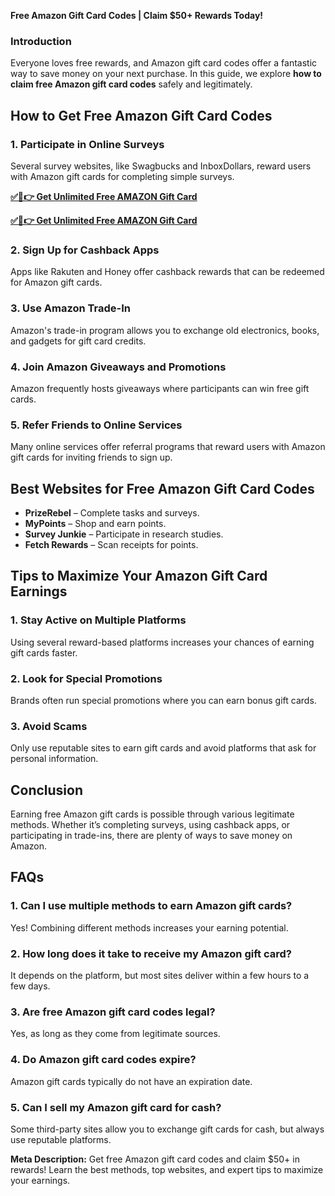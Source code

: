 **Free Amazon Gift Card Codes | Claim $50+ Rewards Today!**

### **Introduction**
Everyone loves free rewards, and Amazon gift card codes offer a fantastic way to save money on your next purchase. In this guide, we explore **how to claim free Amazon gift card codes** safely and legitimately.

## **How to Get Free Amazon Gift Card Codes**
### **1. Participate in Online Surveys**
Several survey websites, like Swagbucks and InboxDollars, reward users with Amazon gift cards for completing simple surveys.

**[✅🔴👉 Get Unlimited Free AMAZON Gift Card](https://rosofferzone.com/allgiftcard/)**

**[✅🔴👉 Get Unlimited Free AMAZON Gift Card](https://rosofferzone.com/allgiftcard/)**

### **2. Sign Up for Cashback Apps**
Apps like Rakuten and Honey offer cashback rewards that can be redeemed for Amazon gift cards.

### **3. Use Amazon Trade-In**
Amazon's trade-in program allows you to exchange old electronics, books, and gadgets for gift card credits.

### **4. Join Amazon Giveaways and Promotions**
Amazon frequently hosts giveaways where participants can win free gift cards.

### **5. Refer Friends to Online Services**
Many online services offer referral programs that reward users with Amazon gift cards for inviting friends to sign up.

## **Best Websites for Free Amazon Gift Card Codes**
- **PrizeRebel** – Complete tasks and surveys.
- **MyPoints** – Shop and earn points.
- **Survey Junkie** – Participate in research studies.
- **Fetch Rewards** – Scan receipts for points.

## **Tips to Maximize Your Amazon Gift Card Earnings**
### **1. Stay Active on Multiple Platforms**
Using several reward-based platforms increases your chances of earning gift cards faster.

### **2. Look for Special Promotions**
Brands often run special promotions where you can earn bonus gift cards.

### **3. Avoid Scams**
Only use reputable sites to earn gift cards and avoid platforms that ask for personal information.

## **Conclusion**
Earning free Amazon gift cards is possible through various legitimate methods. Whether it’s completing surveys, using cashback apps, or participating in trade-ins, there are plenty of ways to save money on Amazon.

## **FAQs**
### **1. Can I use multiple methods to earn Amazon gift cards?**
Yes! Combining different methods increases your earning potential.

### **2. How long does it take to receive my Amazon gift card?**
It depends on the platform, but most sites deliver within a few hours to a few days.

### **3. Are free Amazon gift card codes legal?**
Yes, as long as they come from legitimate sources.

### **4. Do Amazon gift card codes expire?**
Amazon gift cards typically do not have an expiration date.

### **5. Can I sell my Amazon gift card for cash?**
Some third-party sites allow you to exchange gift cards for cash, but always use reputable platforms.

**Meta Description:** Get free Amazon gift card codes and claim $50+ in rewards! Learn the best methods, top websites, and expert tips to maximize your earnings.

